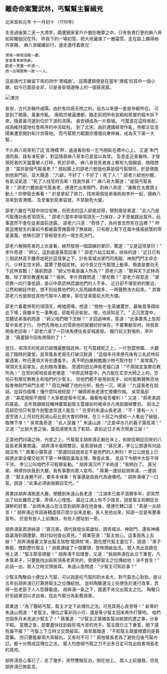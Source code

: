 離奇命案驚武林，丐幫幫主誓緝兇
------------------------------

北宋宣和元年 十一月初十 （1119年)

冬至過後第二天一大清早，葫蘆鎮家家戶戶猶在睡夢之中，只有負責打更的麻八哥如常獨個兒在外。
昨夜下的一場初雪，把大地灑滿了一層霜雪，走在路上顯得格外寧靜。
麻八哥緩緩前行，邊走邊哼着歌兒：

    渭城～朝雨浥輕～塵，
    客舍青青柳色新。
    勸君～更盡一杯酒～，
    西～出陽關無～故～～人。

這是唐代王維留下來的詩作'渭城曲'。
這葫蘆鎮便是在當年'渭城'的其中一個小鎮，如今已面目全非，只是長安城邊陲上的一個貧民窟。

![渭河](http://i58.tinypic.com/qpnsye.jpg)

長安，古代亦稱作咸陽。由於有四周天險之利，自古以來便一直是帝都所在。
可是到了晚唐，黃巢作亂。
唐昭宗被逼遷都，臨走前把所有宮殿和房屋的樑木拆下來，隨着黃河運到位於下游的洛陽。
長安頓成為一片廢墟。
丐幫遂在這時冒起，成為維持當地社會秩序的中流砥柱。
到了北宋，由於遼國經常作亂，帝都又從洛陽東遷至開封和汴京等地。
而丐幫勢力範圍亦慢慢向東伸展，成為天下第一大幫...

不久麻八哥來到了這'青渭橋'畔，遠遠看到有一乞丐倒臥在橋中心上。
正是'朱門酒肉臭，路有凍死骨'，對這情景麻八哥本已是習以為常。
及至走近查看時，才發現死者的天靈蓋被人打碎，死於非命。
麻八哥見死者身上繫有九個錦袋，暗暗想道："莫非是個丐幫長老？"
想起鎮上的邵老六勉強也算是個丐幫頭兒，於是便跑到他家門前，並大聲道："六爺，不好了！不好了！死了人！"
邵老六給他吵醒，有氣沒氣道："死了人找官府去嘛！找我作甚？"
麻八哥大聲道："是個丐幫長老！"
邵老六聽說是丐幫長老，便連忙出來開門，對麻八哥道："誰敢在太歲頭上動土！你帶我去看看！"
於是拿起了佩刀，找來兩個徒弟張帆和李升一起，跟麻八哥來到青渭橋。
及至看到死者容貌，不禁臉色大變。

邵老六雖在丐幫中地位低微，但死去的這人卻是認得，便對兩徒弟道："此人乃是丐幫傳功長老項頂天。"
邵老六當年幸得項頂天一力保存，才不至被趕出幫外，此事當然不會在徒弟面前透露。
邵老六只道："奇怪了，為何會忽然死在這裡？"
昨夜這裡發生的事如今都被霜雪掩蓋得了無痕跡，只有樹上剩下在風中搖搖欲墜的零星黃葉，依稀引證了曾經發生的一場生死決鬥。

邵老六解開死者的上衣查看，赫然發現一個碧綠的掌印，驚道："又是這怪掌印！"
李升奇道："師父，這到底是甚麼回事？"
邵老六站立起來，徐徐的道："近日已有三個武林高手離奇地死於這怪掌之下，計有青城派掌門司馬臨、神劍門門主卓亦凡、少林玄空大師，震驚了整個武林。
如今竟又在丐幫頭上動草，簡直是要向天下武林宣戰！"
張帆問道："師父你看是誰人所為？"
邵老六道："敢與天下武林為敵，除了摩尼教還有誰？"
張帆、李升齊聲問道："摩尼教？"
邵老六得意道："摩尼教一向行事低調，是以中原武林認識他們的人不多。
近日卻不堪官府的壓迫，公然和朝廷作對，想不到投靠他們的人反而越來越多，一時聲勢浩大起來。"
其實邵老六也是剛從其他丐幫中人聽來，卻在徒弟面前大吹大擂。

邵老六看着慘死的項頂天，唏噓感嘆，想道："想他一生英雄蓋世，最後竟落得如此下場；我雖半生一事無成，卻能苟且偷安。
唉，也該知足了。"
正沉思當中，忽聽徒弟張帆問道："師父咱們眼下怎辦？"
才回過神來，答道："此事要馬上告知幫中長老才行。
你們先用地上的雪將他的屍體好好保存，不要驚動官府，待我禀明長老回來！"
邵老六拿了一匹快馬便往長安城進發。
臨行前又對張帆、李升道："葫蘆鎮今回有熱鬧的了！"

翌日，項頂天的死訊已經傳遍整個武林。在丐幫總舵之上，一片愁雲慘霧。
大廳設了臨時的靈堂，吳常風長老首先打破沉默道："這個多月來便先後有三名武林前輩遇害，昨日連項大哥也遭毒手。
真不明白誰夠膽跟少林丐幫作對？"
吳常風乃項頂天生前摯友，此刻極為激動。
旁邊的田北神長老插口道："不用說定是摩尼教所為！"
在旁的郝培良長老便道："中原武林當中，內力能在玄空大師之上的，恐怕只有摩尼教教主和咱們的少幫主。
但他們都不是用劍高手，如何能無聲無息地殺害神劍門卓門主呢？"
田北神聽了他的分析，臉色一沉，喝道："九袋長老在說話，豈容你插嘴！懂什麼叫規矩麼？"
嚇得郝長老連忙彎腰作揖。
吳常風卻道："甚麼規矩不規矩？大家都是幫中兄弟，誰都有發言權利！"
又道："郝老弟說的甚是。
去年我親眼目睹神農幫副幫主雷雄如何被卓亦凡用劍廢掉雙目。
劍法之高超恐怕只有當今劍聖虛空道人能及！"
在旁的朱遠山長老道："不！還有一人！虛空道人上月初在劍湖山莊比劍大會的時候，在三十招之內便給一人看出了破綻，敗陣下來！"
吳常風奇道："此人是誰？"
朱遠山道："正是卓亦凡的義子葉孤鴻！"
又道："比劍大會之後，葉孤鴻便失去了影踪，直到近日才再次現身江湖！"

正當他們討論之時，內堂之上，丐幫幫主胡奔濤正躺在床上，和剛從朝廷回來的八袋長老蔣業商議。
胡奔濤半張開雙目，氣若游絲道："蔣兄弟，李公公那邊有何話說沒有？"
蔣業小聲答道："那邊回話說肯定不是他們的人幹的！李公公說皇上已經將此案全權交給天下第一神捕路瀛海主理，徹查此事。
並且下令朝中大臣不得干涉。
李公公叫咱們不可輕舉妄動。"
胡奔濤沉吟了半晌道："我明白了。 蔣兄弟，麻煩你扶我到大廳，我有事要向眾人宣布。"
蔣業一邊扶起胡奔濤，一邊說道："幫主身體不好，要多多保重！有事還是由我代為通傳吧。"
胡奔濤嘆了一口氣，說道："此事必須由我親自交代。"

蔣業扶胡奔濤剛進大廳，便聽到朱遠山長老道："江湖本已風平浪靜多年，卻突然出了如此離奇之事，弄得人心惶惶。
最近江湖上有不少謠言，說是幫主和朝廷合謀幹的好事..."此時朱遠山忽注意到胡奔濤在他身後，便連忙轉口道："真是一派胡言！"
胡奔濤近年因身體虛弱已很少出來走動，各人見他出來，知道一定是有要事宣布。
於是有些人上前攙扶，有些人便站到一旁。

胡奔濤氣若游絲道："蔣兄弟，請代我發出英雄帖，請青城派、神劍門、還有神捕路瀛海到葫蘆鎮，商討如何查出真兇。"
蔣業答道："幫主放心，這事我馬上去辦！"
胡奔濤接着又拿出幫主信物'龍頭杖'來，跪在歷代幫主靈位下，說道："弟子無能，愧對歷代幫主！"
說罷連磕了十個響頭，登時頭破血流。
眾人見此皆跪在地上道："幫主節哀順變！"
胡奔濤不加理會，又道："我胡奔濤在此立下重誓，凡本幫弟子，只要能找出殺死項長老真兇的，我便把幫主之位傳給他！決不食言！"
此話一出，眾人立時交頭接耳。
朱遠山急問道："少幫主可知此事？"

少幫主陶駿自小便加入丐幫，可以說是吃丐幫的奶水長大，對丐幫忠心耿耿，是以五年前胡奔濤已打算將幫主之位傳給他。
豈料陶駿還沒上任便急於進行改革，弄得一批老臣子人人怨聲載道。
胡奔濤一氣之下，遲遲不肯交出幫主之位。
陶駿只好另結黨羽以求自保，從此丐幫分為新舊兩黨。

蔣業道："為了團結丐幫，幫主才定下此傳位之法，可見其用心良苦呀！"
新黨的朱遠山問道："老幫主，傳位之事非同小可，還是等少幫主回來再作打算吧。
咱們也個多月未見過少幫主了！"
蔣業道："少幫主正籌備各幫派結盟抗遼之事，分身不暇。
當務之急，是要盡快找到殺死項大哥的兇手，幫主既已立下重誓，眼下還有誰不服？"
丐幫上下立時又交頭接耳。
吳常風暗道："不知幫主葫蘆裡賣的是甚麼藥。
但只要能替項大哥報仇，又有何不可？"
其他眾長老為了避免日後丐幫內訌，都十分贊成這傳位之法。
眾人均想傾丐幫之力不出多日定可找出殺害項長老的真兇。

胡奔濤見心事已了，走了幾步，突然雙眼反白，倒在地上。
眾人上前搶救，但見胡奔濤已無氣息。
